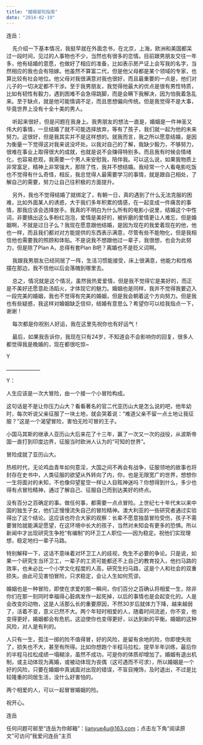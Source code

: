 ```yaml
---
title: "婚姻冒险指南"
date: "2014-02-19"
---
```


连岳：

    先介绍一下基本情况，我挺早就在外面念书，在北京，上海，欧洲和美国都呆过一段时间，见过的人事物也不少，当然也有很多的恋情。目前跟男朋友交往一年多，他有结婚的意愿，也做好了相应的准备，比如表示房产证上会写我的名字，当然相应的我也会有陪嫁。他虽然不算富二代，但是他父母都是某个领域的专家，也算比较有社会地位。他父母对我很满意对我也很好，而且最重要的一点是，他们对儿子的一切决定都不干涉。至于我男朋友，我觉得他最大的优点是很有男性特质，比如有韧性有毅力，遇到困难不会急得跳脚，而是会瞒下我解决，因为怕我着急乱来。至于缺点，就是他可能情调不足，而且思想偏向传统。但是我觉得不是大事，毕竟世界上没有十全十美的男人。

    听起来很好，但是问题在我身上。我男朋友的想法一直是，婚姻是一件神圣又伟大的事情，一旦结婚了就不可能选择放弃，等有了孩子，我们就一起为他的未来努力。这很好，但是我其实并不是这样想的。就我而言，我之所以愿意结婚，是因为衡量一下觉得这对我来说没坏处。以我对自己的了解，我缺少毅力，不够努力，很难在事业上取得很大的成就，也就是说不会赚得特别多。而且我有时候会情绪化，也容易悲观，我需要一个男人来安慰我，陪伴我。可以这么说，如果我物质上非常富足，精神上非常强大，那除了性，我并不想结婚。我经常一个人看电影吃饭也不觉得有什么奇怪，相反，我总觉得人最需要学习的事情，就是跟自己相处，了解自己的需要，努力让自己往积极的方面提升。

    另外，我也不觉得结婚了就绑定了，有朝一日，真的遇到了什么无法克服的困难，比如外面某人的诱惑，大于我们多年积累的情感，在一起变成一件痛苦的事情，那我应该会选择放手。我真的不明白为什么所有的电影小说里，结婚这个中性词，非要搞出这么多粉红泡泡，爱情是美好的，被折磨的爱情更让人难忘，但是婚姻啊，不就是过日子么？我现在愿意跟他结婚，是因为现在的我爱着现在的他，他也一样，而且我们都对对方能提供的东西表示满意，尽管有些不能物化，但是我相信他也需要我的照顾和体贴。不是说我不想跟他过一辈子，我很想，也会为此努力，但是除了Plan A，总得有套Plan B吧？离婚也不是贬义词啊。

    我跟我男朋友已经同居了一阵，生活习惯能接受，床上很满意，他能力和性格摆在那边，我不信他以后会落魄到哪里去。

    总之，情况就是这个情况，虽然我热爱爱情，但是我不觉得它是美好的，而正是不美好还愿意赴汤蹈火，才体现它的魅力。婚姻也是同样，我并不觉得我要迈入一段完美的婚姻，我也不觉得有完美的婚姻，但是我会朝着这个方向努力。但是我也有些疑惑，我这样对婚姻缺乏信仰，结婚有意思么？希望你可以给我指点一下，谢谢！

    每次都是你祝别人好运，我在这里先祝你也有好运气！

    最后，如果我告诉你，我现在只有24岁，不知道会不会影响你的回复，很多人都觉得我是晚婚的，现在都很吃惊~

Y

\_\_\_\_\_\_\_\_\_\_\_\_\_\_

Y：

人生应该是一次大冒险，由一个接一个小冒险构成。

这句话是不是让你压力山大？看看著名的官二代亚历山大是怎么说的吧，他年幼时，每次听说父亲征服了一块土地，就会哭着说：“难道父亲不留一点土地让我征服？”这是一个渴望冒险，害怕无险可冒的王子。

小国马其斯的继承人亚历山大后来花了十三年，赢了一次又一次的战役，从波斯帝国一直打到印度边界，征服当时欧洲人认为的“可知的世界”。

冒险成就了亚历山大。

热核时代，无论鸡血青年如何意淫，大国之间不再会有战争，征服领地的故事也将封存在史书中，人类征服的欲望从外转向了内，你，也是无限宽广的世界，想想你一生将面对的未知，不也像仰望星空一样让人目眩神迷吗？你想得到什么，多少也得有点冒险精神，通过了解自己、征服自己而到达美好的终点。

没有百分之百确定的事。做任何事，都需要一点点冒险。上世纪七十年代末以来中国的独生子女，他们正慢慢流失自己的冒险精神。澳大利亚的一些研究者通过实验得出了这个结论。这应该也符合大家的观察：长辈不愿意独苗冒险受伤，孩子不需要冒险就能满足愿望，在这环境中长大的孩子，当然对未知会有更多的恐惧。所以新闻中才出现研究生争抢“有编制”的环卫工人职位——因为稳定。祝他们实现理想，稳定地扫一辈子马路。

特别解释一下，这话不意味着对环卫工人的歧视，免生不必要的争论。只是说，如果一个研究生当环卫工，一辈子的工资可能都还不上自己的教育投入，他扫马路的效率，也未必比一个小学文化程度的人高，研究生扫马路，这是个人和社会的双重损失。由此可见害怕冒险，只求稳定，会让人生如何荒谬。

婚姻也是一种冒险，即使在求爱的那一瞬间，你们百分之百确认将相爱一生，除非你们在那一刻同时幸福得心脏病发作一起死掉，以后的事情也是会起变化的。人是会改变的动物，这是人活那么长的重要原因，不然30岁后就体力下降，越来越弱了，活着不变，意义已然不大。两个年轻时相爱的人，随着时间流逝，你不变，他变得更好，婚姻都会有危机，这迫使你也变得更好，以达到新的平衡。婚姻的这种风险，对人是有利的。

人只有一生，孤注一掷的险不值得冒，好的风险，是留有余地的险，你即使失败了，损失也不大，甚至有所得。比如你想跑个半程马拉松，提早半年训练，最后你的半程马拉松成绩一塌糊涂，虽然不成功，可是你的体质却增加了。婚姻有退出机制，或主动体现为离婚，或被动体现为丧偶（这可遇而不可求），所以婚姻是一个好的风险，只要在婚姻中真诚面对出现的错误，不盲目掩饰，及时退出，不过是比较隆重的同居生活，没什么好害怕的。

两个相爱的人，可以一起冒冒婚姻的险。

祝开心。

连岳

任何问题可邮至“连岳为你邮箱”：lianyue4u@163.com；点击左下角“阅读原文”可访问“我爱问连岳”主页

